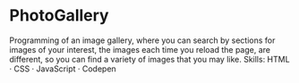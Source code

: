 # PhotoGallery
Programming of an image gallery, where you can search by sections for images of your interest, the images each time you reload the page, are different, so you can find a variety of images that you may like. Skills: HTML · CSS · JavaScript · Codepen

